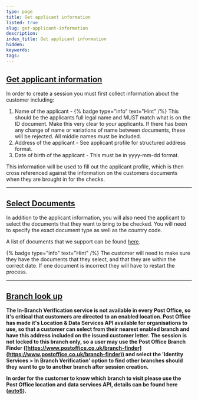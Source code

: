 ```yaml
---
type: page
title: Get applicant information
listed: true
slug: get-applicant-information
description: 
index_title: Get applicant information
hidden: 
keywords: 
tags: 
---
```


## [Get applicant information](https://developers.yoti.com/in-branch-verification/get-applicant-information#get-applicant-information)

In order to create a session you must first collect information about the customer including:

1. Name of the applicant - {% badge type="info" text="Hint" /%} This should be the applicants full legal name and MUST match what is on the ID document. Make this very clear to your applicants. If there has been any change of name or variations of name between documents, these will be rejected. All middle names must be included.
2. Address of the applicant - See applicant profile for structured address format.
3. Date of birth of the applicant - This must be in yyyy-mm-dd format.

This information will be used to fill out the applicant profile, which is then cross referenced against the information on the customers documents when they are brought in for the checks.

---

## [ Select Documents](https://developers.yoti.com/in-branch-verification/get-applicant-information#get-documents)

In addition to the applicant information, you will also need the applicant to select the documents that they want to bring to be checked. You will need to specify the exact document type as well as the country code.

A list of documents that we support can be found [here](/in-branch-verification/overview).

{% badge type="info" text="Hint" /%} The customer will need to make sure they have the documents that they select, and that they are within the correct date. If one document is incorrect they will have to restart the process.

---

## [Branch look up](https://developers.yoti.com/in-branch-verification/get-applicant-information#branch-look-up)

**The In-Branch Verification service is not available in every Post Office, so it's critical that customers are directed to an enabled location. Post Office has made it's Location & Data Services API available for organisations to use, so that a customer can select from their nearest enabled branch and have this address included on the issued customer letter. The session is not locked to this branch only, so a user may use the Post Office Branch Finder ([https://www.postoffice.co.uk/branch-finder](https://www.postoffice.co.uk/branch-finder)) and select the 'Identity Services &gt; In Branch Verification' option to find other branches should they want to go to another branch after session creation.**

**In order for the customer to know which branch to visit please use the Post Office location and data services API, details can be found here ([auto$](/in-branch-verification/post-office-lookup)).**